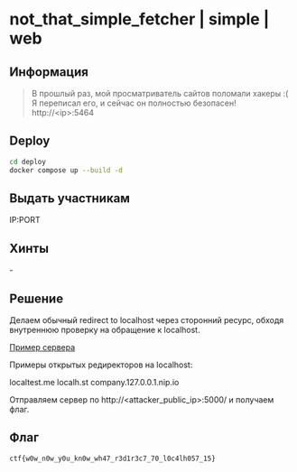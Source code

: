 # not_that_simple_fetcher | simple | web

## Информация

> В прошлый раз, мой просматриватель сайтов поломали хакеры :( \
> Я переписал его, и сейчас он полностью безопасен!
> http://\<ip>:5464
> 

## Deploy

```sh
cd deploy
docker compose up --build -d
```

## Выдать участникам

IP:PORT

## Хинты

\-

## Решение

Делаем обычный redirect to localhost через сторонний ресурс, обходя внутреннюю проверку на обращение к localhost.

[Пример сервера](solve/server.py)

Примеры открытых редиректоров на localhost:

localtest.me
localh.st
company.127.0.0.1.nip.io

Отправляем сервер по http://<attacker_public_ip>:5000/ и получаем флаг.

## Флаг

`ctf{w0w_n0w_y0u_kn0w_wh47_r3d1r3c7_70_l0c4lh057_15}`